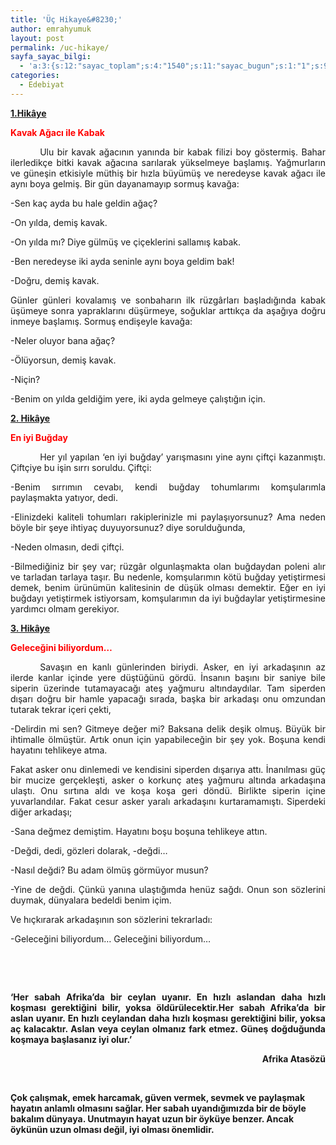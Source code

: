 ```yaml
---
title: 'Üç Hikaye&#8230;'
author: emrahyumuk
layout: post
permalink: /uc-hikaye/
sayfa_sayac_bilgi:
  - 'a:3:{s:12:"sayac_toplam";s:4:"1540";s:11:"sayac_bugun";s:1:"1";s:9:"son_okuma";s:10:"1364882433";}'
categories:
  - Edebiyat
---
```

<p class="ecececmsonormal">
  <strong><span style="text-decoration: underline;">1.Hikâye</span></strong>
</p>

<p class="ecececmsonormal">
  <strong><span style="color: red;">Kavak Ağacı ile Kabak</span></strong>
</p>

<p class="ecececmsonormal" style="text-align: justify; text-indent: 35.4pt;">
  Ulu bir kavak ağacının yanında bir kabak filizi boy göstermiş. Bahar ilerledikçe bitki kavak ağacına sarılarak yükselmeye başlamış. Yağmurların ve güneşin etkisiyle müthiş bir hızla büyümüş ve neredeyse kavak ağacı ile aynı boya gelmiş. Bir gün dayanamayıp sormuş kavağa:
</p>

<p class="ecececmsonormal" style="text-align: justify;">
  -Sen kaç ayda bu hale geldin ağaç?
</p>

<p class="ecececmsonormal" style="text-align: justify;">
  -On yılda, demiş kavak.
</p>

<p class="ecececmsonormal" style="text-align: justify;">
  -On yılda mı? Diye gülmüş ve çiçeklerini sallamış kabak.
</p>

<p class="ecececmsonormal" style="text-align: justify;">
  -Ben neredeyse iki ayda seninle aynı boya geldim bak!
</p>

<p class="ecececmsonormal" style="text-align: justify;">
  -Doğru, demiş kavak.
</p>

<p class="ecececmsonormal" style="text-align: justify;">
  Günler günleri kovalamış ve sonbaharın ilk rüzgârları başladığında kabak üşümeye sonra yapraklarını düşürmeye, soğuklar arttıkça da aşağıya doğru inmeye başlamış. Sormuş endişeyle kavağa:
</p>

<p class="ecececmsonormal" style="text-align: justify;">
  -Neler oluyor bana ağaç?
</p>

<p class="ecececmsonormal" style="text-align: justify;">
  -Ölüyorsun, demiş kavak.
</p>

<p class="ecececmsonormal" style="text-align: justify;">
  -Niçin?
</p>

<p class="ecececmsonormal" style="text-align: justify;">
  -Benim on yılda geldiğim yere, iki ayda gelmeye çalıştığın için.
</p>

<p class="ecececmsonormal" style="text-align: justify;">
  <!--more-->
</p>

<p class="ecececmsonormal">
  <strong><span style="text-decoration: underline;">2. Hikâye</span></strong>
</p>

<p class="ecececmsonormal">
  <strong><span style="color: red;">En iyi Buğday</span></strong>
</p>

<p class="ecececmsonormal" style="text-align: justify; text-indent: 35.4pt;">
  Her yıl yapılan ‘en iyi buğday’ yarışmasını yine aynı çiftçi kazanmıştı. Çiftçiye bu işin sırrı soruldu. Çiftçi:
</p>

<p class="ecececmsonormal" style="text-align: justify;">
  -Benim sırrımın cevabı, kendi buğday tohumlarımı komşularımla paylaşmakta yatıyor, dedi.
</p>

<p class="ecececmsonormal" style="text-align: justify;">
  -Elinizdeki kaliteli tohumları rakiplerinizle mi paylaşıyorsunuz? Ama neden böyle bir şeye ihtiyaç duyuyorsunuz? diye sorulduğunda,
</p>

<p class="ecececmsonormal" style="text-align: justify;">
  -Neden olmasın, dedi çiftçi.
</p>

<p class="ecececmsonormal" style="text-align: justify;">
  -Bilmediğiniz bir şey var; rüzgâr olgunlaşmakta olan buğdaydan poleni alır ve tarladan tarlaya taşır. Bu nedenle, komşularımın kötü buğday yetiştirmesi demek, benim ürünümün kalitesinin de düşük olması demektir. Eğer en iyi buğdayı yetiştirmek istiyorsam, komşularımın da iyi buğdaylar yetiştirmesine yardımcı olmam gerekiyor.
</p>

<p class="ecececmsonormal">
  <strong><span style="text-decoration: underline;">3. Hikâye</span></strong>
</p>

<p class="ecececmsonormal">
  <strong><span style="color: red;">Geleceğini biliyordum…</span></strong>
</p>

<p class="ecececmsonormal" style="text-align: justify; text-indent: 35.4pt;">
  Savaşın en kanlı günlerinden biriydi. Asker, en iyi arkadaşının az ilerde kanlar içinde yere düştüğünü gördü. İnsanın başını bir saniye bile siperin üzerinde tutamayacağı ateş yağmuru altındaydılar. Tam siperden dışarı doğru bir hamle yapacağı sırada, başka bir arkadaşı onu omzundan tutarak tekrar içeri çekti,
</p>

<p class="ecececmsonormal" style="text-align: justify;">
  -Delirdin mi sen? Gitmeye değer mi? Baksana delik deşik olmuş. Büyük bir ihtimalle ölmüştür. Artık onun için yapabileceğin bir şey yok. Boşuna kendi hayatını tehlikeye atma.
</p>

<p class="ecececmsonormal" style="text-align: justify;">
  Fakat asker onu dinlemedi ve kendisini siperden dışarıya attı. İnanılması güç bir mucize gerçekleşti, asker o korkunç ateş yağmuru altında arkadaşına ulaştı. Onu sırtına aldı ve koşa koşa geri döndü. Birlikte siperin içine yuvarlandılar. Fakat cesur asker yaralı arkadaşını kurtaramamıştı. Siperdeki diğer arkadaşı;
</p>

<p class="ecececmsonormal" style="text-align: justify;">
  -Sana değmez demiştim. Hayatını boşu boşuna tehlikeye attın.
</p>

<p class="ecececmsonormal" style="text-align: justify;">
  -Değdi, dedi, gözleri dolarak, -değdi…
</p>

<p class="ecececmsonormal" style="text-align: justify;">
  -Nasıl değdi? Bu adam ölmüş görmüyor musun?
</p>

<p class="ecececmsonormal" style="text-align: justify;">
  -Yine de değdi. Çünkü yanına ulaştığımda henüz sağdı. Onun son sözlerini duymak, dünyalara bedeldi benim içim.
</p>

<p class="ecececmsonormal" style="text-align: justify;">
  Ve hıçkırarak arkadaşının son sözlerini tekrarladı:
</p>

<p class="ecececmsonormal" style="text-align: justify;">
  -Geleceğini biliyordum… Geleceğini biliyordum…
</p>

<p class="ecececmsonormal" style="text-align: justify;">
  <strong><span style="color: white;">.</span></strong>
</p>

<p class="ecececmsonormal" style="text-align: justify;">
  <span style="color: white;">.</span>
</p>

<p class="ecececmsonormal" style="text-align: justify;">
  <strong>‘Her sabah Afrika’da bir ceylan uyanır. En hızlı aslandan daha hızlı koşması gerektiğini bilir, yoksa öldürülecektir.Her sabah Afrika’da bir aslan uyanır. En hızlı ceylandan daha hızlı koşması gerektiğini bilir, yoksa aç kalacaktır. Aslan veya ceylan olmanız fark etmez. Güneş doğduğunda koşmaya başlasanız iyi olur.’</strong>
</p>

<p class="ecececmsonormal" style="text-align: right;" align="right">
  <strong>Afrika Atasözü</strong>
</p>

<span style="color: white;">.</span>

**Çok çalışmak, emek harcamak, güven vermek, sevmek ve paylaşmak hayatın anlamlı olmasını sağlar. Her sabah uyandığımızda bir de böyle bakalım dünyaya. Unutmayın hayat uzun bir öyküye benzer. Ancak öykünün uzun olması değil, iyi olması önemlidir.**